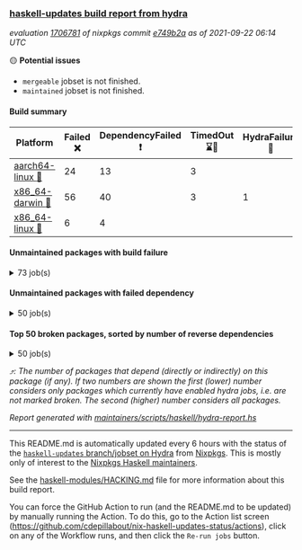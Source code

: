 ### [haskell-updates build report from hydra](https://hydra.nixos.org/jobset/nixpkgs/haskell-updates)
*evaluation [1706781](https://hydra.nixos.org/eval/1706781) of nixpkgs commit [e749b2a](https://github.com/NixOS/nixpkgs/commits/e749b2a8d479da91e5a66090453b139ea7c207e4) as of 2021-09-22 06:14 UTC*

:yellow_circle: **Potential issues**
  * `mergeable` jobset is not finished.
  * `maintained` jobset is not finished.

#### Build summary

 | Platform | Failed :x: | DependencyFailed :heavy_exclamation_mark: | TimedOut :hourglass::no_entry_sign: | HydraFailure :construction: | Unfinished :hourglass_flowing_sand: | Success :heavy_check_mark: | 
 | --- | --- | --- | --- | --- | --- | --- | 
 | [aarch64-linux :iphone:](https://hydra.nixos.org/eval/1706781?filter=.aarch64-linux) | 24 | 13 | 3 |  |  | 6725 | 
 | [x86_64-darwin :apple:](https://hydra.nixos.org/eval/1706781?filter=.x86_64-darwin) | 56 | 40 | 3 | 1 | 10 | 6610 | 
 | [x86_64-linux :penguin:](https://hydra.nixos.org/eval/1706781?filter=.x86_64-linux) | 6 | 4 |  |  | 2 | 6798 | 
#### Unmaintained packages with build failure
<details><summary>73 job(s) </summary>

- [ ] [[:iphone::heavy_check_mark:]](https://hydra.nixos.org/build/153195903) [[:apple::x:]](https://hydra.nixos.org/build/153198808) [[:penguin::heavy_check_mark:]](https://hydra.nixos.org/build/153196160) [haskellPackages.sdp](https://hydra.nixos.org/eval/1706781?filter=haskellPackages.sdp)  :arrow_heading_up: 9 | 9
- [ ] [[:iphone::heavy_check_mark:]](https://hydra.nixos.org/build/153196323) [[:apple::x:]](https://hydra.nixos.org/build/153196079) [[:penguin::heavy_check_mark:]](https://hydra.nixos.org/build/153213442) [haskellPackages.junit-xml](https://hydra.nixos.org/eval/1706781?filter=haskellPackages.junit-xml)  :arrow_heading_up: 7 | 9
- [ ] [[:iphone::heavy_check_mark:]](https://hydra.nixos.org/build/153199217) [[:apple::x:]](https://hydra.nixos.org/build/153196032) [[:penguin::heavy_check_mark:]](https://hydra.nixos.org/build/153196775) [haskellPackages.thyme](https://hydra.nixos.org/eval/1706781?filter=haskellPackages.thyme)  :arrow_heading_up: 6 | 15
- [ ] [[:iphone::heavy_check_mark:]](https://hydra.nixos.org/build/153210058) [[:apple::x:]](https://hydra.nixos.org/build/153209588) [[:penguin::heavy_check_mark:]](https://hydra.nixos.org/build/153212463) [haskellPackages.di-core](https://hydra.nixos.org/eval/1706781?filter=haskellPackages.di-core)  :arrow_heading_up: 5 | 11
- [ ] [[:iphone::x:]](https://hydra.nixos.org/build/153199003) [[:apple::heavy_check_mark:]](https://hydra.nixos.org/build/153212819) [[:penguin::heavy_check_mark:]](https://hydra.nixos.org/build/153195602) [haskellPackages.libBF](https://hydra.nixos.org/eval/1706781?filter=haskellPackages.libBF)  :arrow_heading_up: 4 | 20
- [ ] [[:iphone::heavy_check_mark:]](https://hydra.nixos.org/build/153543851) [[:apple::x:]](https://hydra.nixos.org/build/153543464) [[:penguin::heavy_check_mark:]](https://hydra.nixos.org/build/153543239) [haskellPackages.exinst](https://hydra.nixos.org/eval/1706781?filter=haskellPackages.exinst)  :arrow_heading_up: 4 | 6
- [ ] [[:iphone::x:]](https://hydra.nixos.org/build/153783071) [[:apple::x:]](https://hydra.nixos.org/build/153783070) [[:penguin::x:]](https://hydra.nixos.org/build/153783067) [haskellPackages.box](https://hydra.nixos.org/eval/1706781?filter=haskellPackages.box)  :arrow_heading_up: 3 | 6
- [ ] [[:iphone::x:]](https://hydra.nixos.org/build/153205064) [[:apple::heavy_check_mark:]](https://hydra.nixos.org/build/153204873) [[:penguin::heavy_check_mark:]](https://hydra.nixos.org/build/153214348) [haskellPackages.ptr-poker](https://hydra.nixos.org/eval/1706781?filter=haskellPackages.ptr-poker)  :arrow_heading_up: 3 | 3
- [ ] [[:iphone::x:]](https://hydra.nixos.org/build/153198140) [[:apple::heavy_check_mark:]](https://hydra.nixos.org/build/153197376) [[:penguin::heavy_check_mark:]](https://hydra.nixos.org/build/153198610) [haskellPackages.OrderedBits](https://hydra.nixos.org/eval/1706781?filter=haskellPackages.OrderedBits)  :arrow_heading_up: 1 | 36
- [ ] [[:iphone::heavy_check_mark:]](https://hydra.nixos.org/build/153205675) [[:apple::x:]](https://hydra.nixos.org/build/153199951) [[:penguin::heavy_check_mark:]](https://hydra.nixos.org/build/153195930) [haskellPackages.tz](https://hydra.nixos.org/eval/1706781?filter=haskellPackages.tz)  :arrow_heading_up: 1 | 11
- [ ] [[:iphone::x:]](https://hydra.nixos.org/build/153783119) [[:apple::x:]](https://hydra.nixos.org/build/153783112) [[:penguin::x:]](https://hydra.nixos.org/build/153783108) [haskellPackages.hw-ip](https://hydra.nixos.org/eval/1706781?filter=haskellPackages.hw-ip)  :arrow_heading_up: 1 | 6
- [ ] [[:iphone::x:]](https://hydra.nixos.org/build/153543876) [[:apple::heavy_check_mark:]](https://hydra.nixos.org/build/153543568) [[:penguin::heavy_check_mark:]](https://hydra.nixos.org/build/153543881) [haskellPackages.type-natural](https://hydra.nixos.org/eval/1706781?filter=haskellPackages.type-natural)  :arrow_heading_up: 1 | 4
- [ ] [[:iphone::x:]](https://hydra.nixos.org/build/153215065) [[:apple::heavy_check_mark:]](https://hydra.nixos.org/build/153214221) [[:penguin::heavy_check_mark:]](https://hydra.nixos.org/build/153210453) [haskellPackages.long-double](https://hydra.nixos.org/eval/1706781?filter=haskellPackages.long-double)  :arrow_heading_up: 1 | 2
- [ ] [[:iphone::x:]](https://hydra.nixos.org/build/153202742) [[:apple::x:]](https://hydra.nixos.org/build/153197440) [[:penguin::heavy_check_mark:]](https://hydra.nixos.org/build/153213408) [haskellPackages.easytensor](https://hydra.nixos.org/eval/1706781?filter=haskellPackages.easytensor)  :arrow_heading_up: 1 | 1
- [ ] [[:iphone::heavy_check_mark:]](https://hydra.nixos.org/build/153196136) [[:apple::x:]](https://hydra.nixos.org/build/153208818) [[:penguin::heavy_check_mark:]](https://hydra.nixos.org/build/153206909) [haskellPackages.gi-gdkx11](https://hydra.nixos.org/eval/1706781?filter=haskellPackages.gi-gdkx11)  :arrow_heading_up: 1 | 1
- [ ] [[:iphone::heavy_check_mark:]](https://hydra.nixos.org/build/153205683) [[:apple::x:]](https://hydra.nixos.org/build/153214842) [[:penguin::heavy_check_mark:]](https://hydra.nixos.org/build/153212878) [haskellPackages.keep-alive](https://hydra.nixos.org/eval/1706781?filter=haskellPackages.keep-alive)  :arrow_heading_up: 1 | 1
- [ ] [[:iphone::heavy_check_mark:]](https://hydra.nixos.org/build/153198613) [[:apple::x:]](https://hydra.nixos.org/build/153203244) [[:penguin::heavy_check_mark:]](https://hydra.nixos.org/build/153203332) [haskellPackages.loc](https://hydra.nixos.org/eval/1706781?filter=haskellPackages.loc)  :arrow_heading_up: 1 | 1
- [ ] [[:iphone::x:]](https://hydra.nixos.org/build/153196904) [[:apple::heavy_check_mark:]](https://hydra.nixos.org/build/153195579) [[:penguin::heavy_check_mark:]](https://hydra.nixos.org/build/153213136) [haskellPackages.nlopt-haskell](https://hydra.nixos.org/eval/1706781?filter=haskellPackages.nlopt-haskell)  :arrow_heading_up: 1 | 1
- [ ] [[:iphone::heavy_check_mark:]](https://hydra.nixos.org/build/153268647) [[:apple::x:]](https://hydra.nixos.org/build/153268646) [[:penguin::heavy_check_mark:]](https://hydra.nixos.org/build/153268637) [haskellPackages.opencv](https://hydra.nixos.org/eval/1706781?filter=haskellPackages.opencv)  :arrow_heading_up: 1 | 1
- [ ] [[:iphone::x:]](https://hydra.nixos.org/build/153195705) [[:apple::heavy_check_mark:]](https://hydra.nixos.org/build/153200015) [[:penguin::heavy_check_mark:]](https://hydra.nixos.org/build/153212444) [haskellPackages.unicode-properties](https://hydra.nixos.org/eval/1706781?filter=haskellPackages.unicode-properties)  :arrow_heading_up: 1 | 1
- [ ] [[:iphone::x:]](https://hydra.nixos.org/build/153208186) [[:apple::heavy_check_mark:]](https://hydra.nixos.org/build/153197567) [[:penguin::heavy_check_mark:]](https://hydra.nixos.org/build/153208126) [haskellPackages.accelerate-llvm](https://hydra.nixos.org/eval/1706781?filter=haskellPackages.accelerate-llvm)  :arrow_heading_up: 0 | 8
- [ ] [[:iphone::x:]](https://hydra.nixos.org/build/153214905) [[:apple::heavy_check_mark:]](https://hydra.nixos.org/build/153208370) [[:penguin::heavy_check_mark:]](https://hydra.nixos.org/build/153215528) [haskellPackages.freetype2](https://hydra.nixos.org/eval/1706781?filter=haskellPackages.freetype2)  :arrow_heading_up: 0 | 7
- [ ] [[:iphone::heavy_check_mark:]](https://hydra.nixos.org/build/153209825) [[:apple::x:]](https://hydra.nixos.org/build/153201386) [[:penguin::heavy_check_mark:]](https://hydra.nixos.org/build/153214746) [haskellPackages.pipes-zlib](https://hydra.nixos.org/eval/1706781?filter=haskellPackages.pipes-zlib)  :arrow_heading_up: 0 | 6
- [ ] [[:iphone::heavy_check_mark:]](https://hydra.nixos.org/build/153200212) [[:apple::x:]](https://hydra.nixos.org/build/153197509) [[:penguin::heavy_check_mark:]](https://hydra.nixos.org/build/153204422) [haskellPackages.hmidi](https://hydra.nixos.org/eval/1706781?filter=haskellPackages.hmidi)  :arrow_heading_up: 0 | 4
- [ ] [[:iphone::heavy_check_mark:]](https://hydra.nixos.org/build/153212675) [[:apple::x:]](https://hydra.nixos.org/build/153215396) [[:penguin::heavy_check_mark:]](https://hydra.nixos.org/build/153204085) [haskellPackages.zip](https://hydra.nixos.org/eval/1706781?filter=haskellPackages.zip)  :arrow_heading_up: 0 | 4
- [ ] [[:iphone::heavy_check_mark:]](https://hydra.nixos.org/build/153202911) [[:apple::x:]](https://hydra.nixos.org/build/153202277) [[:penguin::heavy_check_mark:]](https://hydra.nixos.org/build/153206340) [haskellPackages.caster](https://hydra.nixos.org/eval/1706781?filter=haskellPackages.caster)  :arrow_heading_up: 0 | 2
- [ ] [[:iphone::heavy_check_mark:]](https://hydra.nixos.org/build/153215280) [[:apple::x:]](https://hydra.nixos.org/build/153195871) [[:penguin::heavy_check_mark:]](https://hydra.nixos.org/build/153210393) [haskellPackages.posix-socket](https://hydra.nixos.org/eval/1706781?filter=haskellPackages.posix-socket)  :arrow_heading_up: 0 | 2
- [ ] [[:iphone::heavy_check_mark:]](https://hydra.nixos.org/build/153195560) [[:apple::x:]](https://hydra.nixos.org/build/153210733) [[:penguin::heavy_check_mark:]](https://hydra.nixos.org/build/153200774) [haskellPackages.hamid](https://hydra.nixos.org/eval/1706781?filter=haskellPackages.hamid)  :arrow_heading_up: 0 | 1
- [ ] [[:iphone::heavy_check_mark:]](https://hydra.nixos.org/build/153211594) [[:apple::x:]](https://hydra.nixos.org/build/153195499) [[:penguin::heavy_check_mark:]](https://hydra.nixos.org/build/153199718) [haskellPackages.hmatrix-morpheus](https://hydra.nixos.org/eval/1706781?filter=haskellPackages.hmatrix-morpheus)  :arrow_heading_up: 0 | 1
- [ ] [[:iphone::heavy_check_mark:]](https://hydra.nixos.org/build/153207798) [[:apple::x:]](https://hydra.nixos.org/build/153209946) [[:penguin::heavy_check_mark:]](https://hydra.nixos.org/build/153207716) [haskellPackages.huckleberry](https://hydra.nixos.org/eval/1706781?filter=haskellPackages.huckleberry)  :arrow_heading_up: 0 | 1
- [ ] [[:iphone::x:]](https://hydra.nixos.org/build/153783217) [[:apple::x:]](https://hydra.nixos.org/build/153783301) [[:penguin::x:]](https://hydra.nixos.org/build/153783159) [haskellPackages.hw-eliasfano](https://hydra.nixos.org/eval/1706781?filter=haskellPackages.hw-eliasfano)  :arrow_heading_up: 0 | 1
- [ ] [[:iphone::x:]](https://hydra.nixos.org/build/153783149) [[:apple::x:]](https://hydra.nixos.org/build/153783115) [[:penguin::x:]](https://hydra.nixos.org/build/153783234) [haskellPackages.hw-xml](https://hydra.nixos.org/eval/1706781?filter=haskellPackages.hw-xml)  :arrow_heading_up: 0 | 1
- [ ] [[:iphone::x:]](https://hydra.nixos.org/build/153212916) [[:apple::heavy_check_mark:]](https://hydra.nixos.org/build/153211048) [[:penguin::heavy_check_mark:]](https://hydra.nixos.org/build/153209147) [haskellPackages.picosat](https://hydra.nixos.org/eval/1706781?filter=haskellPackages.picosat)  :arrow_heading_up: 0 | 1
- [ ] [[:iphone::heavy_check_mark:]](https://hydra.nixos.org/build/153213031) [[:apple::x:]](https://hydra.nixos.org/build/153209678) [[:penguin::heavy_check_mark:]](https://hydra.nixos.org/build/153196969) [haskellPackages.select](https://hydra.nixos.org/eval/1706781?filter=haskellPackages.select)  :arrow_heading_up: 0 | 1
- [ ] [[:iphone::heavy_check_mark:]](https://hydra.nixos.org/build/153196138) [[:apple::x:]](https://hydra.nixos.org/build/153214052) [[:penguin::heavy_check_mark:]](https://hydra.nixos.org/build/153206146) [haskellPackages.sysinfo](https://hydra.nixos.org/eval/1706781?filter=haskellPackages.sysinfo)  :arrow_heading_up: 0 | 1
- [ ] [[:iphone::heavy_check_mark:]](https://hydra.nixos.org/build/153203885) [[:apple::x:]](https://hydra.nixos.org/build/153199123) [[:penguin::heavy_check_mark:]](https://hydra.nixos.org/build/153213161) [haskellPackages.FractalArt](https://hydra.nixos.org/eval/1706781?filter=haskellPackages.FractalArt) 
- [ ] [[:iphone::x:]](https://hydra.nixos.org/build/153203226) [[:apple::heavy_check_mark:]](https://hydra.nixos.org/build/153204100) [[:penguin::heavy_check_mark:]](https://hydra.nixos.org/build/153214572) [haskellPackages.HsASA](https://hydra.nixos.org/eval/1706781?filter=haskellPackages.HsASA) 
- [ ] [[:iphone::heavy_check_mark:]](https://hydra.nixos.org/build/153203828) [[:apple::x:]](https://hydra.nixos.org/build/153212692) [[:penguin::heavy_check_mark:]](https://hydra.nixos.org/build/153211805) [haskellPackages.chiphunk](https://hydra.nixos.org/eval/1706781?filter=haskellPackages.chiphunk) 
- [ ] [[:iphone::heavy_check_mark:]](https://hydra.nixos.org/build/153206268) [[:apple::x:]](https://hydra.nixos.org/build/153213211) [[:penguin::heavy_check_mark:]](https://hydra.nixos.org/build/153199446) [haskellPackages.discount](https://hydra.nixos.org/eval/1706781?filter=haskellPackages.discount) 
- [ ] [[:iphone::heavy_check_mark:]](https://hydra.nixos.org/build/153208807) [[:apple::x:]](https://hydra.nixos.org/build/153199181) [[:penguin::heavy_check_mark:]](https://hydra.nixos.org/build/153205582) [haskellPackages.diskhash](https://hydra.nixos.org/eval/1706781?filter=haskellPackages.diskhash) 
- [ ] [[:iphone::heavy_check_mark:]](https://hydra.nixos.org/build/153211077) [[:apple::x:]](https://hydra.nixos.org/build/153195808) [[:penguin::heavy_check_mark:]](https://hydra.nixos.org/build/153209178) [haskellPackages.epub-tools](https://hydra.nixos.org/eval/1706781?filter=haskellPackages.epub-tools) 
- [ ] [[:iphone::heavy_check_mark:]](https://hydra.nixos.org/build/153207751) [[:apple::x:]](https://hydra.nixos.org/build/153212964) [[:penguin::heavy_check_mark:]](https://hydra.nixos.org/build/153202822) [haskellPackages.float128](https://hydra.nixos.org/eval/1706781?filter=haskellPackages.float128) 
- [ ] [[:iphone::x:]](https://hydra.nixos.org/build/153201707) [[:penguin::heavy_check_mark:]](https://hydra.nixos.org/build/153209543) [haskellPackages.gnome-keyring](https://hydra.nixos.org/eval/1706781?filter=haskellPackages.gnome-keyring) 
- [ ] [[:iphone::heavy_check_mark:]](https://hydra.nixos.org/build/153197621) [[:apple::x:]](https://hydra.nixos.org/build/153203392) [[:penguin::heavy_check_mark:]](https://hydra.nixos.org/build/153210206) [haskellPackages.gtk-traymanager](https://hydra.nixos.org/eval/1706781?filter=haskellPackages.gtk-traymanager) 
- [ ] [[:iphone::heavy_check_mark:]](https://hydra.nixos.org/build/153211509) [[:apple::x:]](https://hydra.nixos.org/build/153200001) [[:penguin::heavy_check_mark:]](https://hydra.nixos.org/build/153208558) [haskellPackages.hid](https://hydra.nixos.org/eval/1706781?filter=haskellPackages.hid) 
- [ ] [[:iphone::heavy_check_mark:]](https://hydra.nixos.org/build/153213087) [[:apple::x:]](https://hydra.nixos.org/build/153198207) [[:penguin::heavy_check_mark:]](https://hydra.nixos.org/build/153200086) [haskellPackages.highlight](https://hydra.nixos.org/eval/1706781?filter=haskellPackages.highlight) 
- [ ] [[:iphone::x:]](https://hydra.nixos.org/build/153783181) [[:apple::x:]](https://hydra.nixos.org/build/153783155) [[:penguin::x:]](https://hydra.nixos.org/build/153783321) [haskellPackages.hls-rename-plugin](https://hydra.nixos.org/eval/1706781?filter=haskellPackages.hls-rename-plugin) 
- [ ] [[:iphone::x:]](https://hydra.nixos.org/build/153211698) [[:apple::heavy_check_mark:]](https://hydra.nixos.org/build/153215405) [[:penguin::heavy_check_mark:]](https://hydra.nixos.org/build/153202862) [haskellPackages.hq](https://hydra.nixos.org/eval/1706781?filter=haskellPackages.hq) 
- [ ] [[:iphone::heavy_check_mark:]](https://hydra.nixos.org/build/153544155) [[:apple::x:]](https://hydra.nixos.org/build/153543902) [[:penguin::heavy_check_mark:]](https://hydra.nixos.org/build/153543666) [haskellPackages.hs](https://hydra.nixos.org/eval/1706781?filter=haskellPackages.hs) 
- [ ] [[:iphone::heavy_check_mark:]](https://hydra.nixos.org/build/153195133) [[:apple::x:]](https://hydra.nixos.org/build/153209577) [[:penguin::heavy_check_mark:]](https://hydra.nixos.org/build/153196313) [haskellPackages.hsshellscript](https://hydra.nixos.org/eval/1706781?filter=haskellPackages.hsshellscript) 
- [ ] [[:iphone::heavy_check_mark:]](https://hydra.nixos.org/build/153197053) [[:apple::x:]](https://hydra.nixos.org/build/153210194) [[:penguin::heavy_check_mark:]](https://hydra.nixos.org/build/153212642) [haskellPackages.hssourceinfo](https://hydra.nixos.org/eval/1706781?filter=haskellPackages.hssourceinfo) 
- [ ] [[:iphone::heavy_check_mark:]](https://hydra.nixos.org/build/153210467) [[:apple::x:]](https://hydra.nixos.org/build/153208607) [[:penguin::heavy_check_mark:]](https://hydra.nixos.org/build/153196174) [haskellPackages.ipcvar](https://hydra.nixos.org/eval/1706781?filter=haskellPackages.ipcvar) 
- [ ] [[:iphone::heavy_check_mark:]](https://hydra.nixos.org/build/153200917) [[:apple::x:]](https://hydra.nixos.org/build/153204822) [[:penguin::heavy_check_mark:]](https://hydra.nixos.org/build/153209166) [haskellPackages.mediawiki2latex](https://hydra.nixos.org/eval/1706781?filter=haskellPackages.mediawiki2latex) 
- [ ] [[:iphone::heavy_check_mark:]](https://hydra.nixos.org/build/153205991) [[:apple::x:]](https://hydra.nixos.org/build/153203814) [[:penguin::heavy_check_mark:]](https://hydra.nixos.org/build/153197521) [haskellPackages.mercury-api](https://hydra.nixos.org/eval/1706781?filter=haskellPackages.mercury-api) 
- [ ] [[:iphone::heavy_check_mark:]](https://hydra.nixos.org/build/153198065) [[:apple::x:]](https://hydra.nixos.org/build/153212079) [[:penguin::heavy_check_mark:]](https://hydra.nixos.org/build/153197883) [haskellPackages.nano-cryptr](https://hydra.nixos.org/eval/1706781?filter=haskellPackages.nano-cryptr) 
- [ ] [[:iphone::heavy_check_mark:]](https://hydra.nixos.org/build/153213477) [[:apple::x:]](https://hydra.nixos.org/build/153202821) [[:penguin::heavy_check_mark:]](https://hydra.nixos.org/build/153206881) [haskellPackages.persistent-pagination](https://hydra.nixos.org/eval/1706781?filter=haskellPackages.persistent-pagination) 
- [ ] [[:iphone::heavy_check_mark:]](https://hydra.nixos.org/build/153197341) [[:apple::x:]](https://hydra.nixos.org/build/153207984) [[:penguin::heavy_check_mark:]](https://hydra.nixos.org/build/153197245) [haskellPackages.ping-wrapper](https://hydra.nixos.org/eval/1706781?filter=haskellPackages.ping-wrapper) 
- [ ] [[:iphone::x:]](https://hydra.nixos.org/build/153210332) [[:apple::heavy_check_mark:]](https://hydra.nixos.org/build/153201053) [[:penguin::heavy_check_mark:]](https://hydra.nixos.org/build/153202717) [haskellPackages.poker](https://hydra.nixos.org/eval/1706781?filter=haskellPackages.poker) 
- [ ] [[:iphone::heavy_check_mark:]](https://hydra.nixos.org/build/153200486) [[:apple::x:]](https://hydra.nixos.org/build/153213171) [[:penguin::heavy_check_mark:]](https://hydra.nixos.org/build/153212199) [haskellPackages.posix-timer](https://hydra.nixos.org/eval/1706781?filter=haskellPackages.posix-timer) 
- [ ] [[:iphone::x:]](https://hydra.nixos.org/build/153198453) [[:apple::heavy_check_mark:]](https://hydra.nixos.org/build/153214989) [[:penguin::heavy_check_mark:]](https://hydra.nixos.org/build/153212040) [haskellPackages.powerqueue-distributed](https://hydra.nixos.org/eval/1706781?filter=haskellPackages.powerqueue-distributed) 
- [ ] [[:iphone::heavy_check_mark:]](https://hydra.nixos.org/build/153201344) [[:apple::x:]](https://hydra.nixos.org/build/153205133) [[:penguin::heavy_check_mark:]](https://hydra.nixos.org/build/153204625) [haskellPackages.pthread](https://hydra.nixos.org/eval/1706781?filter=haskellPackages.pthread) 
- [ ] [[:iphone::heavy_check_mark:]](https://hydra.nixos.org/build/153544107) [[:apple::x:]](https://hydra.nixos.org/build/153544096) [[:penguin::heavy_check_mark:]](https://hydra.nixos.org/build/153543946) [haskellPackages.sandwich-webdriver](https://hydra.nixos.org/eval/1706781?filter=haskellPackages.sandwich-webdriver) 
- [ ] [[:iphone::heavy_check_mark:]](https://hydra.nixos.org/build/153197594) [[:apple::x:]](https://hydra.nixos.org/build/153206622) [[:penguin::heavy_check_mark:]](https://hydra.nixos.org/build/153199962) [haskellPackages.shared-memory](https://hydra.nixos.org/eval/1706781?filter=haskellPackages.shared-memory) 
- [ ] [[:iphone::heavy_check_mark:]](https://hydra.nixos.org/build/153205604) [[:apple::x:]](https://hydra.nixos.org/build/153199767) [[:penguin::heavy_check_mark:]](https://hydra.nixos.org/build/153211285) [haskellPackages.shortbytestring](https://hydra.nixos.org/eval/1706781?filter=haskellPackages.shortbytestring) 
- [ ] [[:iphone::heavy_check_mark:]](https://hydra.nixos.org/build/153196587) [[:apple::x:]](https://hydra.nixos.org/build/153214128) [[:penguin::heavy_check_mark:]](https://hydra.nixos.org/build/153198101) [haskellPackages.tailfile-hinotify](https://hydra.nixos.org/eval/1706781?filter=haskellPackages.tailfile-hinotify) 
- [ ] [[:iphone::x:]](https://hydra.nixos.org/build/153783216) [[:apple::x:]](https://hydra.nixos.org/build/153783180) [[:penguin::x:]](https://hydra.nixos.org/build/153783283) [haskellPackages.trust-chain](https://hydra.nixos.org/eval/1706781?filter=haskellPackages.trust-chain) 
- [ ] [[:iphone::x:]](https://hydra.nixos.org/build/153204246) [[:apple::heavy_check_mark:]](https://hydra.nixos.org/build/153214430) [[:penguin::heavy_check_mark:]](https://hydra.nixos.org/build/153208117) [haskellPackages.wiringPi](https://hydra.nixos.org/eval/1706781?filter=haskellPackages.wiringPi) 
- [ ] [[:iphone::heavy_check_mark:]](https://hydra.nixos.org/build/153198398) [[:apple::x:]](https://hydra.nixos.org/build/153205316) [[:penguin::heavy_check_mark:]](https://hydra.nixos.org/build/153213075) [tests.haskell.writers](https://hydra.nixos.org/eval/1706781?filter=tests.haskell.writers) 
- [ ] [[:iphone::x:]](https://hydra.nixos.org/build/153212230) [[:apple::heavy_check_mark:]](https://hydra.nixos.org/build/153209000) [[:penguin::heavy_check_mark:]](https://hydra.nixos.org/build/153203324) [haskellPackages.x86-64bit](https://hydra.nixos.org/eval/1706781?filter=haskellPackages.x86-64bit) 
- [ ] [[:iphone::heavy_check_mark:]](https://hydra.nixos.org/build/153196983) [[:apple::x:]](https://hydra.nixos.org/build/153204441) [[:penguin::heavy_check_mark:]](https://hydra.nixos.org/build/153197010) [haskellPackages.xmonad-utils](https://hydra.nixos.org/eval/1706781?filter=haskellPackages.xmonad-utils) 
- [ ] [[:iphone::heavy_check_mark:]](https://hydra.nixos.org/build/153195816) [[:apple::x:]](https://hydra.nixos.org/build/153200616) [[:penguin::heavy_check_mark:]](https://hydra.nixos.org/build/153213103) [haskellPackages.yoga](https://hydra.nixos.org/eval/1706781?filter=haskellPackages.yoga) 
- [ ] [[:iphone::heavy_check_mark:]](https://hydra.nixos.org/build/153205492) [[:apple::x:]](https://hydra.nixos.org/build/153212545) [[:penguin::heavy_check_mark:]](https://hydra.nixos.org/build/153213439) [haskellPackages.zot](https://hydra.nixos.org/eval/1706781?filter=haskellPackages.zot) 
- [ ] [[:iphone::heavy_check_mark:]](https://hydra.nixos.org/build/153208242) [[:apple::x:]](https://hydra.nixos.org/build/153202547) [[:penguin::heavy_check_mark:]](https://hydra.nixos.org/build/153196862) [haskellPackages.zxcvbn-c](https://hydra.nixos.org/eval/1706781?filter=haskellPackages.zxcvbn-c) 
</details>

#### Unmaintained packages with failed dependency
<details><summary>50 job(s) </summary>

- [ ] [[:iphone::heavy_check_mark:]](https://hydra.nixos.org/build/153196165) [[:apple::heavy_exclamation_mark:]](https://hydra.nixos.org/build/153205654) [[:penguin::heavy_check_mark:]](https://hydra.nixos.org/build/153195343) [haskellPackages.pretty-diff](https://hydra.nixos.org/eval/1706781?filter=haskellPackages.pretty-diff)  :arrow_heading_up: 6 | 12
- [ ] [[:iphone::heavy_check_mark:]](https://hydra.nixos.org/build/153209732) [[:apple::heavy_exclamation_mark:]](https://hydra.nixos.org/build/153198395) [[:penguin::heavy_check_mark:]](https://hydra.nixos.org/build/153205049) [haskellPackages.nri-prelude](https://hydra.nixos.org/eval/1706781?filter=haskellPackages.nri-prelude)  :arrow_heading_up: 5 | 7
- [ ] [[:iphone::heavy_check_mark:]](https://hydra.nixos.org/build/153199344) [[:apple::heavy_exclamation_mark:]](https://hydra.nixos.org/build/153212517) [[:penguin::heavy_check_mark:]](https://hydra.nixos.org/build/153212447) [haskellPackages.nri-env-parser](https://hydra.nixos.org/eval/1706781?filter=haskellPackages.nri-env-parser)  :arrow_heading_up: 4 | 6
- [ ] [[:iphone::heavy_check_mark:]](https://hydra.nixos.org/build/153200852) [[:apple::heavy_exclamation_mark:]](https://hydra.nixos.org/build/153205056) [[:penguin::heavy_check_mark:]](https://hydra.nixos.org/build/153211337) [haskellPackages.di-handle](https://hydra.nixos.org/eval/1706781?filter=haskellPackages.di-handle)  :arrow_heading_up: 3 | 9
- [ ] [[:iphone::heavy_check_mark:]](https://hydra.nixos.org/build/153199443) [[:apple::heavy_exclamation_mark:]](https://hydra.nixos.org/build/153206164) [[:penguin::heavy_check_mark:]](https://hydra.nixos.org/build/153208732) [haskellPackages.di-monad](https://hydra.nixos.org/eval/1706781?filter=haskellPackages.di-monad)  :arrow_heading_up: 3 | 9
- [ ] [[:iphone::heavy_check_mark:]](https://hydra.nixos.org/build/153197488) [[:apple::heavy_exclamation_mark:]](https://hydra.nixos.org/build/153195567) [[:penguin::heavy_check_mark:]](https://hydra.nixos.org/build/153197226) [haskellPackages.nri-observability](https://hydra.nixos.org/eval/1706781?filter=haskellPackages.nri-observability)  :arrow_heading_up: 3 | 5
- [ ] [[:iphone::heavy_check_mark:]](https://hydra.nixos.org/build/153207425) [[:apple::heavy_exclamation_mark:]](https://hydra.nixos.org/build/153196009) [[:penguin::heavy_check_mark:]](https://hydra.nixos.org/build/153206418) [haskellPackages.di-df1](https://hydra.nixos.org/eval/1706781?filter=haskellPackages.di-df1)  :arrow_heading_up: 2 | 8
- [ ] [[:iphone::heavy_exclamation_mark:]](https://hydra.nixos.org/build/153196153) [[:apple::heavy_check_mark:]](https://hydra.nixos.org/build/153198229) [[:penguin::heavy_check_mark:]](https://hydra.nixos.org/build/153199657) [haskellPackages.jsonifier](https://hydra.nixos.org/eval/1706781?filter=haskellPackages.jsonifier)  :arrow_heading_up: 2 | 2
- [ ] [[:iphone::heavy_check_mark:]](https://hydra.nixos.org/build/153212391) [[:apple::heavy_exclamation_mark:]](https://hydra.nixos.org/build/153198252) [[:penguin::heavy_check_mark:]](https://hydra.nixos.org/build/153211234) [haskellPackages.sdp-io](https://hydra.nixos.org/eval/1706781?filter=haskellPackages.sdp-io)  :arrow_heading_up: 2 | 2
- [ ] [[:iphone::heavy_exclamation_mark:]](https://hydra.nixos.org/build/153783068) [[:apple::heavy_exclamation_mark:]](https://hydra.nixos.org/build/153783078) [[:penguin::heavy_exclamation_mark:]](https://hydra.nixos.org/build/153783065) [haskellPackages.box-socket](https://hydra.nixos.org/eval/1706781?filter=haskellPackages.box-socket)  :arrow_heading_up: 1 | 2
- [ ] [[:iphone::heavy_check_mark:]](https://hydra.nixos.org/build/153207118) [[:apple::heavy_exclamation_mark:]](https://hydra.nixos.org/build/153207512) [[:penguin::heavy_check_mark:]](https://hydra.nixos.org/build/153207862) [haskellPackages.nri-redis](https://hydra.nixos.org/eval/1706781?filter=haskellPackages.nri-redis)  :arrow_heading_up: 1 | 1
- [ ] [[:iphone::heavy_exclamation_mark:]](https://hydra.nixos.org/build/153214878) [[:apple::heavy_check_mark:]](https://hydra.nixos.org/build/153203205) [[:penguin::heavy_check_mark:]](https://hydra.nixos.org/build/153196331) [haskellPackages.opentelemetry-extra](https://hydra.nixos.org/eval/1706781?filter=haskellPackages.opentelemetry-extra)  :arrow_heading_up: 1 | 1
- [ ] [[:iphone::heavy_check_mark:]](https://hydra.nixos.org/build/153197140) [[:apple::heavy_exclamation_mark:]](https://hydra.nixos.org/build/153214332) [[:penguin::heavy_check_mark:]](https://hydra.nixos.org/build/153211376) [haskellPackages.orgmode-parse](https://hydra.nixos.org/eval/1706781?filter=haskellPackages.orgmode-parse)  :arrow_heading_up: 1 | 1
- [ ] [[:iphone::heavy_check_mark:]](https://hydra.nixos.org/build/153205542) [[:apple::heavy_exclamation_mark:]](https://hydra.nixos.org/build/153195596) [[:penguin::heavy_check_mark:]](https://hydra.nixos.org/build/153197555) [haskellPackages.sdp-hashable](https://hydra.nixos.org/eval/1706781?filter=haskellPackages.sdp-hashable)  :arrow_heading_up: 1 | 1
- [ ] [[:iphone::heavy_exclamation_mark:]](https://hydra.nixos.org/build/153209815) [[:apple::heavy_check_mark:]](https://hydra.nixos.org/build/153202864) [[:penguin::heavy_check_mark:]](https://hydra.nixos.org/build/153201950) [haskellPackages.PrimitiveArray](https://hydra.nixos.org/eval/1706781?filter=haskellPackages.PrimitiveArray)  :arrow_heading_up: 0 | 35
- [ ] [[:iphone::heavy_exclamation_mark:]](https://hydra.nixos.org/build/153783074) [[:apple::heavy_exclamation_mark:]](https://hydra.nixos.org/build/153783063) [[:penguin::heavy_exclamation_mark:]](https://hydra.nixos.org/build/153783069) [haskellPackages.box-csv](https://hydra.nixos.org/eval/1706781?filter=haskellPackages.box-csv)  :arrow_heading_up: 0 | 2
- [ ] [[:iphone::heavy_check_mark:]](https://hydra.nixos.org/build/153199401) [[:apple::heavy_exclamation_mark:]](https://hydra.nixos.org/build/153196865) [[:penguin::heavy_check_mark:]](https://hydra.nixos.org/build/153195719) [haskellPackages.di](https://hydra.nixos.org/eval/1706781?filter=haskellPackages.di)  :arrow_heading_up: 0 | 2
- [ ] [[:iphone::heavy_exclamation_mark:]](https://hydra.nixos.org/build/153543600) [[:apple::heavy_check_mark:]](https://hydra.nixos.org/build/153543409) [[:penguin::heavy_check_mark:]](https://hydra.nixos.org/build/153543781) [haskellPackages.sized](https://hydra.nixos.org/eval/1706781?filter=haskellPackages.sized)  :arrow_heading_up: 0 | 2
- [ ] [[:iphone::heavy_check_mark:]](https://hydra.nixos.org/build/153200531) [[:apple::heavy_exclamation_mark:]](https://hydra.nixos.org/build/153195161) [[:penguin::heavy_check_mark:]](https://hydra.nixos.org/build/153199441) [haskellPackages.keenser](https://hydra.nixos.org/eval/1706781?filter=haskellPackages.keenser)  :arrow_heading_up: 0 | 1
- [ ] [[:iphone::heavy_check_mark:]](https://hydra.nixos.org/build/153204732) [[:apple::heavy_exclamation_mark:]](https://hydra.nixos.org/build/153208698) [[:penguin::heavy_check_mark:]](https://hydra.nixos.org/build/153205023) [haskellPackages.moto](https://hydra.nixos.org/eval/1706781?filter=haskellPackages.moto)  :arrow_heading_up: 0 | 1
- [ ] [[:iphone::heavy_exclamation_mark:]](https://hydra.nixos.org/build/153783066) [[:apple::heavy_exclamation_mark:]](https://hydra.nixos.org/build/153783061) [[:penguin::heavy_exclamation_mark:]](https://hydra.nixos.org/build/153783081) [haskellPackages.web-rep](https://hydra.nixos.org/eval/1706781?filter=haskellPackages.web-rep)  :arrow_heading_up: 0 | 1
- [ ] [[:iphone::heavy_check_mark:]](https://hydra.nixos.org/build/153210171) [[:apple::heavy_exclamation_mark:]](https://hydra.nixos.org/build/153195915) [[:penguin::heavy_check_mark:]](https://hydra.nixos.org/build/153195237) [haskellPackages.antiope-es](https://hydra.nixos.org/eval/1706781?filter=haskellPackages.antiope-es) 
- [ ] [[:iphone::heavy_exclamation_mark:]](https://hydra.nixos.org/build/153204622) [[:apple::heavy_exclamation_mark:]](https://hydra.nixos.org/build/153195568) [[:penguin::heavy_check_mark:]](https://hydra.nixos.org/build/153213035) [haskellPackages.easytensor-vulkan](https://hydra.nixos.org/eval/1706781?filter=haskellPackages.easytensor-vulkan) 
- [ ] [[:iphone::heavy_check_mark:]](https://hydra.nixos.org/build/153543266) [[:apple::heavy_exclamation_mark:]](https://hydra.nixos.org/build/153543511) [[:penguin::heavy_check_mark:]](https://hydra.nixos.org/build/153544115) [haskellPackages.exinst-aeson](https://hydra.nixos.org/eval/1706781?filter=haskellPackages.exinst-aeson) 
- [ ] [[:iphone::heavy_check_mark:]](https://hydra.nixos.org/build/153544148) [[:apple::heavy_exclamation_mark:]](https://hydra.nixos.org/build/153543468) [[:penguin::heavy_check_mark:]](https://hydra.nixos.org/build/153544062) [haskellPackages.exinst-bytes](https://hydra.nixos.org/eval/1706781?filter=haskellPackages.exinst-bytes) 
- [ ] [[:iphone::heavy_check_mark:]](https://hydra.nixos.org/build/153543942) [[:apple::heavy_exclamation_mark:]](https://hydra.nixos.org/build/153543671) [[:penguin::heavy_check_mark:]](https://hydra.nixos.org/build/153543310) [haskellPackages.exinst-cereal](https://hydra.nixos.org/eval/1706781?filter=haskellPackages.exinst-cereal) 
- [ ] [[:iphone::heavy_check_mark:]](https://hydra.nixos.org/build/153544037) [[:apple::heavy_exclamation_mark:]](https://hydra.nixos.org/build/153543433) [[:penguin::heavy_check_mark:]](https://hydra.nixos.org/build/153543290) [haskellPackages.exinst-serialise](https://hydra.nixos.org/eval/1706781?filter=haskellPackages.exinst-serialise) 
- [ ] [[:iphone::heavy_check_mark:]](https://hydra.nixos.org/build/153211321) [[:apple::heavy_exclamation_mark:]](https://hydra.nixos.org/build/153215239) [[:penguin::heavy_check_mark:]](https://hydra.nixos.org/build/153203796) [haskellPackages.fastparser](https://hydra.nixos.org/eval/1706781?filter=haskellPackages.fastparser) 
- [ ] [[:iphone::heavy_exclamation_mark:]](https://hydra.nixos.org/build/153208303) [[:apple::heavy_check_mark:]](https://hydra.nixos.org/build/153200323) [[:penguin::heavy_check_mark:]](https://hydra.nixos.org/build/153208125) [haskellPackages.hmatrix-nlopt](https://hydra.nixos.org/eval/1706781?filter=haskellPackages.hmatrix-nlopt) 
- [ ] [[:iphone::heavy_check_mark:]](https://hydra.nixos.org/build/153198561) [[:apple::heavy_exclamation_mark:]](https://hydra.nixos.org/build/153200923) [[:penguin::heavy_check_mark:]](https://hydra.nixos.org/build/153212516) [haskellPackages.nri-http](https://hydra.nixos.org/eval/1706781?filter=haskellPackages.nri-http) 
- [ ] [[:iphone::heavy_check_mark:]](https://hydra.nixos.org/build/153205715) [[:apple::heavy_exclamation_mark:]](https://hydra.nixos.org/build/153214003) [[:penguin::heavy_check_mark:]](https://hydra.nixos.org/build/153198567) [haskellPackages.nri-test-encoding](https://hydra.nixos.org/eval/1706781?filter=haskellPackages.nri-test-encoding) 
- [ ] [[:iphone::heavy_check_mark:]](https://hydra.nixos.org/build/153268655) [[:apple::heavy_exclamation_mark:]](https://hydra.nixos.org/build/153268649) [[:penguin::heavy_check_mark:]](https://hydra.nixos.org/build/153268648) [haskellPackages.opencv-extra](https://hydra.nixos.org/eval/1706781?filter=haskellPackages.opencv-extra) 
- [ ] [[:iphone::heavy_exclamation_mark:]](https://hydra.nixos.org/build/153208847) [[:apple::heavy_check_mark:]](https://hydra.nixos.org/build/153200474) [[:penguin::heavy_check_mark:]](https://hydra.nixos.org/build/153203653) [haskellPackages.opentelemetry-lightstep](https://hydra.nixos.org/eval/1706781?filter=haskellPackages.opentelemetry-lightstep) 
- [ ] [[:iphone::heavy_check_mark:]](https://hydra.nixos.org/build/153543564) [[:apple::heavy_exclamation_mark:]](https://hydra.nixos.org/build/153543677) [[:penguin::heavy_check_mark:]](https://hydra.nixos.org/build/153543431) [haskellPackages.orgstat](https://hydra.nixos.org/eval/1706781?filter=haskellPackages.orgstat) 
- [ ] [[:iphone::heavy_check_mark:]](https://hydra.nixos.org/build/153201177) [[:apple::heavy_exclamation_mark:]](https://hydra.nixos.org/build/153200041) [[:penguin::heavy_check_mark:]](https://hydra.nixos.org/build/153210313) [haskellPackages.postgresql-replicant](https://hydra.nixos.org/eval/1706781?filter=haskellPackages.postgresql-replicant) 
- [ ] [[:iphone::heavy_exclamation_mark:]](https://hydra.nixos.org/build/153197069) [[:apple::heavy_check_mark:]](https://hydra.nixos.org/build/153212487) [[:penguin::heavy_check_mark:]](https://hydra.nixos.org/build/153214562) [haskellPackages.rounded](https://hydra.nixos.org/eval/1706781?filter=haskellPackages.rounded) 
- [ ] [[:iphone::heavy_exclamation_mark:]](https://hydra.nixos.org/build/153783170) [[:apple::heavy_exclamation_mark:]](https://hydra.nixos.org/build/153783148) [[:penguin::heavy_exclamation_mark:]](https://hydra.nixos.org/build/153783124) [haskellPackages.scan-metadata](https://hydra.nixos.org/eval/1706781?filter=haskellPackages.scan-metadata) 
- [ ] [[:iphone::heavy_check_mark:]](https://hydra.nixos.org/build/153195835) [[:apple::heavy_exclamation_mark:]](https://hydra.nixos.org/build/153199935) [[:penguin::heavy_check_mark:]](https://hydra.nixos.org/build/153209790) [haskellPackages.sdp-binary](https://hydra.nixos.org/eval/1706781?filter=haskellPackages.sdp-binary) 
- [ ] [[:iphone::heavy_check_mark:]](https://hydra.nixos.org/build/153200927) [[:apple::heavy_exclamation_mark:]](https://hydra.nixos.org/build/153211614) [[:penguin::heavy_check_mark:]](https://hydra.nixos.org/build/153196034) [haskellPackages.sdp-deepseq](https://hydra.nixos.org/eval/1706781?filter=haskellPackages.sdp-deepseq) 
- [ ] [[:iphone::heavy_check_mark:]](https://hydra.nixos.org/build/153210330) [[:apple::heavy_exclamation_mark:]](https://hydra.nixos.org/build/153201334) [[:penguin::heavy_check_mark:]](https://hydra.nixos.org/build/153197774) [haskellPackages.sdp-quickcheck](https://hydra.nixos.org/eval/1706781?filter=haskellPackages.sdp-quickcheck) 
- [ ] [[:iphone::heavy_check_mark:]](https://hydra.nixos.org/build/153204174) [[:apple::heavy_exclamation_mark:]](https://hydra.nixos.org/build/153195960) [[:penguin::heavy_check_mark:]](https://hydra.nixos.org/build/153198379) [haskellPackages.sdp4bytestring](https://hydra.nixos.org/eval/1706781?filter=haskellPackages.sdp4bytestring) 
- [ ] [[:iphone::heavy_check_mark:]](https://hydra.nixos.org/build/153214667) [[:apple::heavy_exclamation_mark:]](https://hydra.nixos.org/build/153201064) [[:penguin::heavy_check_mark:]](https://hydra.nixos.org/build/153202394) [haskellPackages.sdp4text](https://hydra.nixos.org/eval/1706781?filter=haskellPackages.sdp4text) 
- [ ] [[:iphone::heavy_check_mark:]](https://hydra.nixos.org/build/153206413) [[:apple::heavy_exclamation_mark:]](https://hydra.nixos.org/build/153208692) [[:penguin::heavy_check_mark:]](https://hydra.nixos.org/build/153206161) [haskellPackages.sdp4unordered](https://hydra.nixos.org/eval/1706781?filter=haskellPackages.sdp4unordered) 
- [ ] [[:iphone::heavy_check_mark:]](https://hydra.nixos.org/build/153212422) [[:apple::heavy_exclamation_mark:]](https://hydra.nixos.org/build/153215326) [[:penguin::heavy_check_mark:]](https://hydra.nixos.org/build/153200392) [haskellPackages.sdp4vector](https://hydra.nixos.org/eval/1706781?filter=haskellPackages.sdp4vector) 
- [ ] [taskell](https://hydra.nixos.org/eval/1706781?filter=taskell) 
  - [[:iphone::heavy_check_mark:]](https://hydra.nixos.org/build/153201678) [[:apple::heavy_exclamation_mark:]](https://hydra.nixos.org/build/153215506) [[:penguin::heavy_check_mark:]](https://hydra.nixos.org/build/153198986) [toplevel](https://hydra.nixos.org/eval/1706781?filter=taskell)
  - [[:iphone::heavy_check_mark:]](https://hydra.nixos.org/build/153205728) [[:apple::heavy_exclamation_mark:]](https://hydra.nixos.org/build/153207446) [[:penguin::heavy_check_mark:]](https://hydra.nixos.org/build/153195367) [haskellPackages](https://hydra.nixos.org/eval/1706781?filter=haskellPackages.taskell)
- [ ] [[:iphone::heavy_check_mark:]](https://hydra.nixos.org/build/153208180) [[:apple::heavy_exclamation_mark:]](https://hydra.nixos.org/build/153208339) [[:penguin::heavy_check_mark:]](https://hydra.nixos.org/build/153199584) [haskellPackages.tasty-test-reporter](https://hydra.nixos.org/eval/1706781?filter=haskellPackages.tasty-test-reporter) 
- [ ] [[:iphone::heavy_exclamation_mark:]](https://hydra.nixos.org/build/153198370) [[:apple::heavy_check_mark:]](https://hydra.nixos.org/build/153206439) [[:penguin::heavy_check_mark:]](https://hydra.nixos.org/build/153201292) [haskellPackages.unicode-names](https://hydra.nixos.org/eval/1706781?filter=haskellPackages.unicode-names) 
- [ ] [[:iphone::heavy_check_mark:]](https://hydra.nixos.org/build/153210279) [[:apple::heavy_exclamation_mark:]](https://hydra.nixos.org/build/153203191) [[:penguin::heavy_check_mark:]](https://hydra.nixos.org/build/153199795) [haskellPackages.xbattbar](https://hydra.nixos.org/eval/1706781?filter=haskellPackages.xbattbar) 
</details>

#### Top 50 broken packages, sorted by number of reverse dependencies
<details><summary>50 job(s) </summary>

[gogol-core](https://search.nixos.org/packages?channel=unstable&show=haskellPackages.gogol-core&query=haskellPackages.gogol-core) :arrow_heading_up: 182
[haskell98](https://search.nixos.org/packages?channel=unstable&show=haskellPackages.haskell98&query=haskellPackages.haskell98) :arrow_heading_up: 153
[dependent-map](https://search.nixos.org/packages?channel=unstable&show=haskellPackages.dependent-map&query=haskellPackages.dependent-map) :arrow_heading_up: 108
[cryptohash-sha256](https://search.nixos.org/packages?channel=unstable&show=haskellPackages.cryptohash-sha256&query=haskellPackages.cryptohash-sha256) :arrow_heading_up: 57
[enumerator](https://search.nixos.org/packages?channel=unstable&show=haskellPackages.enumerator&query=haskellPackages.enumerator) :arrow_heading_up: 56
[polysemy](https://search.nixos.org/packages?channel=unstable&show=haskellPackages.polysemy&query=haskellPackages.polysemy) :arrow_heading_up: 51
[derive](https://search.nixos.org/packages?channel=unstable&show=haskellPackages.derive&query=haskellPackages.derive) :arrow_heading_up: 48
[contiguous](https://search.nixos.org/packages?channel=unstable&show=haskellPackages.contiguous&query=haskellPackages.contiguous) :arrow_heading_up: 45
[MonadCatchIO-transformers](https://search.nixos.org/packages?channel=unstable&show=haskellPackages.MonadCatchIO-transformers&query=haskellPackages.MonadCatchIO-transformers) :arrow_heading_up: 41
[parseargs](https://search.nixos.org/packages?channel=unstable&show=haskellPackages.parseargs&query=haskellPackages.parseargs) :arrow_heading_up: 41
[bytesmith](https://search.nixos.org/packages?channel=unstable&show=haskellPackages.bytesmith&query=haskellPackages.bytesmith) :arrow_heading_up: 35
[data-lens](https://search.nixos.org/packages?channel=unstable&show=haskellPackages.data-lens&query=haskellPackages.data-lens) :arrow_heading_up: 34
[distributed-process](https://search.nixos.org/packages?channel=unstable&show=haskellPackages.distributed-process&query=haskellPackages.distributed-process) :arrow_heading_up: 30
[iteratee](https://search.nixos.org/packages?channel=unstable&show=haskellPackages.iteratee&query=haskellPackages.iteratee) :arrow_heading_up: 29
[jmacro](https://search.nixos.org/packages?channel=unstable&show=haskellPackages.jmacro&query=haskellPackages.jmacro) :arrow_heading_up: 29
[ip](https://search.nixos.org/packages?channel=unstable&show=haskellPackages.ip&query=haskellPackages.ip) :arrow_heading_up: 26
[either-unwrap](https://search.nixos.org/packages?channel=unstable&show=haskellPackages.either-unwrap&query=haskellPackages.either-unwrap) :arrow_heading_up: 25
[HList](https://search.nixos.org/packages?channel=unstable&show=haskellPackages.HList&query=haskellPackages.HList) :arrow_heading_up: 23
[sydtest](https://search.nixos.org/packages?channel=unstable&show=haskellPackages.sydtest&query=haskellPackages.sydtest) :arrow_heading_up: 23
[Crypto](https://search.nixos.org/packages?channel=unstable&show=haskellPackages.Crypto&query=haskellPackages.Crypto) :arrow_heading_up: 22
[SciBaseTypes](https://search.nixos.org/packages?channel=unstable&show=haskellPackages.SciBaseTypes&query=haskellPackages.SciBaseTypes) :arrow_heading_up: 22
[haskelldb](https://search.nixos.org/packages?channel=unstable&show=haskellPackages.haskelldb&query=haskellPackages.haskelldb) :arrow_heading_up: 22
[hsc3](https://search.nixos.org/packages?channel=unstable&show=haskellPackages.hsc3&query=haskellPackages.hsc3) :arrow_heading_up: 22
[wxdirect](https://search.nixos.org/packages?channel=unstable&show=haskellPackages.wxdirect&query=haskellPackages.wxdirect) :arrow_heading_up: 22
[BiobaseTypes](https://search.nixos.org/packages?channel=unstable&show=haskellPackages.BiobaseTypes&query=haskellPackages.BiobaseTypes) :arrow_heading_up: 21
[wxc](https://search.nixos.org/packages?channel=unstable&show=haskellPackages.wxc&query=haskellPackages.wxc) :arrow_heading_up: 21
[biocore](https://search.nixos.org/packages?channel=unstable&show=haskellPackages.biocore&query=haskellPackages.biocore) :arrow_heading_up: 20
[secp256k1-haskell](https://search.nixos.org/packages?channel=unstable&show=haskellPackages.secp256k1-haskell&query=haskellPackages.secp256k1-haskell) :arrow_heading_up: 20
[wxcore](https://search.nixos.org/packages?channel=unstable&show=haskellPackages.wxcore&query=haskellPackages.wxcore) :arrow_heading_up: 20
[attoparsec-enumerator](https://search.nixos.org/packages?channel=unstable&show=haskellPackages.attoparsec-enumerator&query=haskellPackages.attoparsec-enumerator) :arrow_heading_up: 19
[bytestring-show](https://search.nixos.org/packages?channel=unstable&show=haskellPackages.bytestring-show&query=haskellPackages.bytestring-show) :arrow_heading_up: 19
[bytestring-trie](https://search.nixos.org/packages?channel=unstable&show=haskellPackages.bytestring-trie&query=haskellPackages.bytestring-trie) :arrow_heading_up: 19
[numhask](https://search.nixos.org/packages?channel=unstable&show=haskellPackages.numhask&query=haskellPackages.numhask) :arrow_heading_up: 19
[polysemy-plugin](https://search.nixos.org/packages?channel=unstable&show=haskellPackages.polysemy-plugin&query=haskellPackages.polysemy-plugin) :arrow_heading_up: 19
[wx](https://search.nixos.org/packages?channel=unstable&show=haskellPackages.wx&query=haskellPackages.wx) :arrow_heading_up: 19
[BiobaseENA](https://search.nixos.org/packages?channel=unstable&show=haskellPackages.BiobaseENA&query=haskellPackages.BiobaseENA) :arrow_heading_up: 18
[asn1-data](https://search.nixos.org/packages?channel=unstable&show=haskellPackages.asn1-data&query=haskellPackages.asn1-data) :arrow_heading_up: 18
[dbus-core](https://search.nixos.org/packages?channel=unstable&show=haskellPackages.dbus-core&query=haskellPackages.dbus-core) :arrow_heading_up: 18
[gtksourceview2](https://search.nixos.org/packages?channel=unstable&show=haskellPackages.gtksourceview2&query=haskellPackages.gtksourceview2) :arrow_heading_up: 18
[BiobaseXNA](https://search.nixos.org/packages?channel=unstable&show=haskellPackages.BiobaseXNA&query=haskellPackages.BiobaseXNA) :arrow_heading_up: 17
[HGamer3D-Data](https://search.nixos.org/packages?channel=unstable&show=haskellPackages.HGamer3D-Data&query=haskellPackages.HGamer3D-Data) :arrow_heading_up: 17
[certificate](https://search.nixos.org/packages?channel=unstable&show=haskellPackages.certificate&query=haskellPackages.certificate) :arrow_heading_up: 17
[dbus-client](https://search.nixos.org/packages?channel=unstable&show=haskellPackages.dbus-client&query=haskellPackages.dbus-client) :arrow_heading_up: 17
[gconf](https://search.nixos.org/packages?channel=unstable&show=haskellPackages.gconf&query=haskellPackages.gconf) :arrow_heading_up: 17
[gtk-serialized-event](https://search.nixos.org/packages?channel=unstable&show=haskellPackages.gtk-serialized-event&query=haskellPackages.gtk-serialized-event) :arrow_heading_up: 17
[uuid-orphans](https://search.nixos.org/packages?channel=unstable&show=haskellPackages.uuid-orphans&query=haskellPackages.uuid-orphans) :arrow_heading_up: 17
[cuda](https://search.nixos.org/packages?channel=unstable&show=haskellPackages.cuda&query=haskellPackages.cuda) :arrow_heading_up: 16
[happstack-jmacro](https://search.nixos.org/packages?channel=unstable&show=haskellPackages.happstack-jmacro&query=haskellPackages.happstack-jmacro) :arrow_heading_up: 16
[manatee-core](https://search.nixos.org/packages?channel=unstable&show=haskellPackages.manatee-core&query=haskellPackages.manatee-core) :arrow_heading_up: 16
[monads-fd](https://search.nixos.org/packages?channel=unstable&show=haskellPackages.monads-fd&query=haskellPackages.monads-fd) :arrow_heading_up: 16
</details>


*:arrow_heading_up:: The number of packages that depend (directly or indirectly) on this package (if any). If two numbers are shown the first (lower) number considers only packages which currently have enabled hydra jobs, i.e. are not marked broken. The second (higher) number considers all packages.*

*Report generated with [maintainers/scripts/haskell/hydra-report.hs](https://github.com/NixOS/nixpkgs/blob/haskell-updates/maintainers/scripts/haskell/hydra-report.sh)*


----------------------------------------------------------------------

This README.md is automatically updated every 6 hours with the status of the
[`haskell-updates` branch/jobset on Hydra](https://hydra.nixos.org/jobset/nixpkgs/haskell-updates)
from [Nixpkgs](https://github.com/NixOS/nixpkgs).  This is mostly only of
interest to the [Nixpkgs Haskell maintainers](https://github.com/orgs/NixOS/teams/haskell).

See the
[haskell-modules/HACKING.md](https://github.com/NixOS/nixpkgs/blob/haskell-updates/pkgs/development/haskell-modules/HACKING.md)
file for more information about this build report.

You can force the GitHub Action to run (and the README.md to be updated) by
manually running the Action.  To do this, go to the Action list screen
(https://github.com/cdepillabout/nix-haskell-updates-status/actions),
click on any of the Workflow runs, and then click the `Re-run jobs` button.
